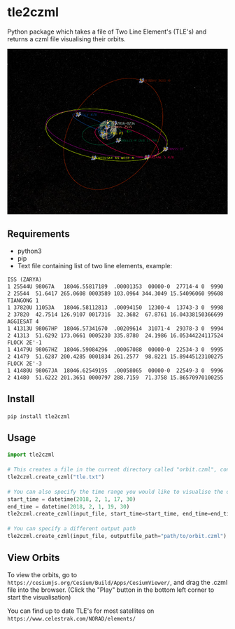 # tle2czml

Python package which takes a file of Two Line Element's (TLE's) and returns a czml file visualising their orbits.

![alt text](screenshot.png)

## Requirements
* python3
* pip
* Text file containing list of two line elements, example: 

```
ISS (ZARYA)             
1 25544U 98067A   18046.55817189  .00001353  00000-0  27714-4 0  9990
2 25544  51.6417 265.0608 0003589 103.0964 344.3049 15.54096060 99608
TIANGONG 1              
1 37820U 11053A   18046.58112813  .00094150  12300-4  13743-3 0  9998
2 37820  42.7514 126.9107 0017316  32.3682  67.8761 16.04338150366699
AGGIESAT 4              
1 41313U 98067HP  18046.57341670  .00209614  31071-4  29378-3 0  9994
2 41313  51.6292 173.0661 0005230 335.8780  24.1986 16.05344224117524
FLOCK 2E'-1             
1 41479U 98067HZ  18046.59084296  .00067088  00000-0  22534-3 0  9995
2 41479  51.6287 200.4285 0001834 261.2577  98.8221 15.89445123100275
FLOCK 2E'-3             
1 41480U 98067JA  18046.62549195  .00058065  00000-0  22549-3 0  9996
2 41480  51.6222 201.3651 0000797 288.7159  71.3758 15.86570970100255
```

## Install
`pip install tle2czml`

## Usage
```python
import tle2czml

# This creates a file in the current directory called "orbit.czml", containing the orbits of the satelites over the next 24 hours.
tle2czml.create_czml("tle.txt")

# You can also specify the time range you would like to visualise the orbits
start_time = datetime(2018, 2, 1, 17, 30)
end_time = datetime(2018, 2, 1, 19, 30)
tle2czml.create_czml(input_file, start_time=start_time, end_time=end_time)

# You can specify a different output path
tle2czml.create_czml(input_file, outputfile_path="path/to/orbit.czml")
```

## View Orbits
To view the orbits, go to `https://cesiumjs.org/Cesium/Build/Apps/CesiumViewer/`, and drag the .czml file into the browser.
(Click the "Play" button in the bottom left corner to start the visualisation)  

You can find up to date TLE's for most satellites on `https://www.celestrak.com/NORAD/elements/`  
